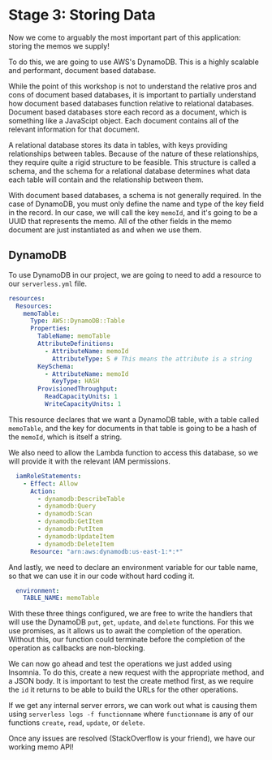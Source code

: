 # Stage 3: Storing Data
Now we come to arguably the most important part of this application: storing the memos we supply!

To do this, we are going to use AWS's DynamoDB. This is a highly scalable and performant, document based database. 

While the point of this workshop is not to understand the relative pros and cons of document based databases, it is important to partially understand how document based databases function relative to relational databases. Document based databases store each record as a document, which is something like a JavaScipt object. Each document contains all of the relevant information for that document.

A relational database stores its data in tables, with keys providing relationships between tables. Because of the nature of these relationships, they require quite a rigid structure to be feasible. This structure is called a schema, and the schema for a relational database determines what data each table will contain and the relationship between them.

With document based databases, a schema is not generally required. In the case of DynamoDB, you must only define the name and type of the key field in the record. In our case, we will call the key `memoId`, and it's going to be a UUID that represents the memo. All of the other fields in the memo document are just instantiated as and when we use them.

## DynamoDB
To use DynamoDB in our project, we are going to need to add a resource to our `serverless.yml` file.

```yaml
resources:
  Resources:
    memoTable:
      Type: AWS::DynamoDB::Table
      Properties:
        TableName: memoTable
        AttributeDefinitions:
          - AttributeName: memoId
            AttributeType: S # This means the attribute is a string
        KeySchema:
          - AttributeName: memoId
            KeyType: HASH
        ProvisionedThroughput:
          ReadCapacityUnits: 1
          WriteCapacityUnits: 1
```

This resource declares that we want a DynamoDB table, with a table called `memoTable`, and the key for documents in that table is going to be a hash of the `memoId`, which is itself a string.

We also need to allow the Lambda function to access this database, so we will provide it with the relevant IAM permissions.

```yaml
  iamRoleStatements:
    - Effect: Allow
      Action:
        - dynamodb:DescribeTable
        - dynamodb:Query
        - dynamodb:Scan
        - dynamodb:GetItem
        - dynamodb:PutItem
        - dynamodb:UpdateItem
        - dynamodb:DeleteItem
      Resource: "arn:aws:dynamodb:us-east-1:*:*"
```

And lastly, we need to declare an environment variable for our table name, so that we can use it in our code without hard coding it.

```yaml
  environment:
    TABLE_NAME: memoTable
```

With these three things configured, we are free to write the handlers that will use the DynamoDB `put`, `get`, `update`, and `delete` functions. For this we use promises, as it allows us to await the completion of the operation. Without this, our function could terminate before the completion of the operation as callbacks are non-blocking.

We can now go ahead and test the operations we just added using Insomnia. To do this, create a new request with the appropriate method, and a JSON body. It is important to test the create method first, as we require the `id` it returns to be able to build the URLs for the other operations.

If we get any internal server errors, we can work out what is causing them using `serverless logs -f functionname` where `functionname` is any of our functions `create`, `read`, `update`, or `delete`.

Once any issues are resolved (StackOverflow is your friend), we have our working memo API!